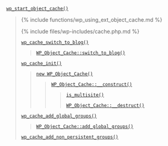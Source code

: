 <p><code><a href="https://developer.wordpress.org/reference/functions/wp_start_object_cache/">wp_start_object_cache()</a></code></p>

<blockquote>

{% include functions/wp_using_ext_object_cache.md %}

{% include files/wp-includes/cache.php.md %}

 [`wp_cache_switch_to_blog()`](https://developer.wordpress.org/reference/functions/wp_cache_switch_to_blog/)
 
> [`WP_Object_Cache::switch_to_blog()`](https://developer.wordpress.org/reference/classes/wp_object_cache/switch_to_blog/)
 
 [`wp_cache_init()`](https://developer.wordpress.org/reference/functions/wp_cache_init/)
 
> [`new WP_Object_Cache()`](https://developer.wordpress.org/reference/classes/wp_object_cache/)
> 
>> [`WP_Object_Cache::__construct()`](https://developer.wordpress.org/reference/classes/wp_object_cache/__construct/)
>> 
>>> [`is_multisite()`](https://developer.wordpress.org/reference/functions/is_multisite/)
>>> 
>>> [`WP_Object_Cache::__destruct()`](https://developer.wordpress.org/reference/classes/wp_object_cache/__destruct/)
 
 [`wp_cache_add_global_groups()`](https://developer.wordpress.org/reference/functions/wp_cache_add_global_groups/)
 
> [`WP_Object_Cache::add_global_groups()`](https://developer.wordpress.org/reference/classes/wp_object_cache/add_global_groups/)
 
 [`wp_cache_add_non_persistent_groups()`](https://developer.wordpress.org/reference/functions/wp_cache_add_non_persistent_groups/)

</blockquote>